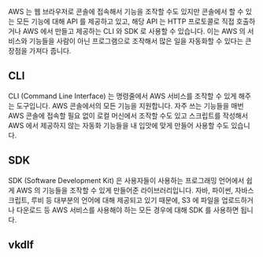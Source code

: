 AWS 는 웹 브라우저로 콘솔에 접속해서 기능을 조작할 수도 있지만 콘솔에서 할 수 있는 모든 기능에 대해 API 를 제공하고 있고, 해당 API 는 HTTP 프로토콜로 직접 호출하거나 AWS 에서 만들고 제공하는 CLI 와 SDK 로 사용할 수 있습니다. 이는 AWS 의 서비스와 기능들을 사람이 아닌 프로그램으로 조작해서 많은 일을 자동화할 수 있다는 큰 장점을 가져다 줍니다. 

## CLI
CLI (Command Line Interface) 는 명령줄에서 AWS 서비스를 조작할 수 있게 해주는 도구입니다. AWS 콘솔에서의 모든 기능을 지원합니다. 자주 쓰는 기능들을 매번 AWS 콘솔에 접속할 필요 없이 로컬 머신에서 조작할 수도 있고 스크립트를 작성해서 AWS 에서 제공하지 않는 자동화 기능들을 내 입맛에 맞게 만들어 사용할 수도 있습니다. 

## SDK
SDK (Software Development Kit) 은 사용자들이 사용하는 프로그래밍 언어에서 쉽게 AWS 의 기능들을 조작할 수 있게 만들어준 라이브러리입니다. 자바, 파이썬, 자바스크립트, 루비 등 대부분의 언어에 대해 제공되고 있기 때문에, S3 에 파일을 업로드하거나 다운로드 등 AWS 서비스를 사용해야 하는 모든 경우에 대해 SDK 를 사용하면 됩니다. 

## vkdlf
<!--stackedit_data:
eyJoaXN0b3J5IjpbMTkzNDkwMDczNiwxMjA5NjAwMzMzLC0xNz
g4OTU3MzkxXX0=
-->